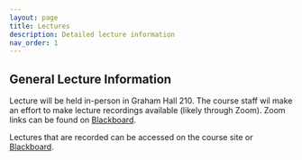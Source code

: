 ```yaml
---
layout: page
title: Lectures
description: Detailed lecture information
nav_order: 1
---
```


## General Lecture Information

Lecture will be held in-person in Graham Hall 210. The course staff wil make an effort to make lecture recordings available (likely through Zoom). Zoom links can be found on [Blackboard](https://blackboard.ncat.edu/webapps/blackboard/execute/modulepage/view?course_id=_3567742_1). 

Lectures that are recorded can be accessed on the course site or [Blackboard](https://blackboard.ncat.edu/webapps/blackboard/execute/modulepage/view?course_id=_3567742_1).